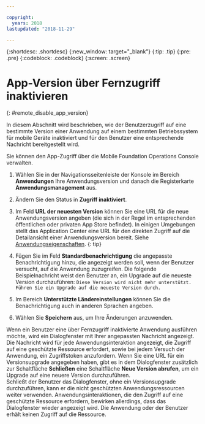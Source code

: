 ```yaml
---

copyright:
  years: 2018
lastupdated: "2018-11-29"

---
```


{:shortdesc: .shortdesc}
{:new_window: target="_blank"}
{:tip: .tip}
{:pre: .pre}
{:codeblock: .codeblock}
{:screen: .screen}

# App-Version über Fernzugriff inaktivieren
{: #remote_disable_app_version}

In diesem Abschnitt wird beschrieben, wie der Benutzerzugriff auf eine bestimmte Version einer Anwendung auf einem bestimmten Betriebssystem für mobile Geräte inaktiviert und für den Benutzer eine entsprechende Nachricht bereitgestellt wird. 

Sie können den App-Zugriff über die Mobile Foundation Operations Console verwalten. 

1. Wählen Sie in der Navigationsseitenleiste der Konsole im Bereich **Anwendungen** Ihre Anwendungsversion und danach die Registerkarte **Anwendungsmanagement** aus. 
2. Ändern Sie den Status in **Zugriff inaktiviert**. 
3. Im Feld **URL der neuesten Version** können Sie eine URL für die neue Anwendungsversion angeben (die sich in der Regel im entsprechenden öffentlichen oder privaten App Store befindet).
   In einigen Umgebungen stellt das Application Center eine URL für den direkten Zugriff auf die Detailansicht einer Anwendungsversion bereit. Siehe [Anwendungseigenschaften](https://mobilefirstplatform.ibmcloud.com/tutorials/en/foundation/8.0/appcenter/appcenter-console/#application-properties).
   {: tip}

4. Fügen Sie im Feld **Standardbenachrichtigung** die angepasste Benachrichtigung hinzu, die angezeigt werden soll, wenn der Benutzer versucht, auf die Anwendung zuzugreifen. Die folgende Beispielnachricht weist den Benutzer an, ein Upgrade auf die neueste Version durchzuführen:
   `Diese Version wird nicht mehr unterstützt. Führen Sie ein Upgrade auf die neueste Version durch.`
5. Im Bereich **Unterstützte Ländereinstellungen** können Sie die Benachrichtigung auch in anderen Sprachen angeben. 
6. Wählen Sie **Speichern** aus, um Ihre Änderungen anzuwenden. 

Wenn ein Benutzer eine über Fernzugriff inaktivierte Anwendung ausführen möchte, wird ein Dialogfenster mit Ihrer angepassten Nachricht angezeigt. Die Nachricht wird für jede Anwendungsinteraktion angezeigt, die Zugriff auf eine geschützte Ressource erfordert, sowie bei jedem Versuch der Anwendung, ein Zugriffstoken anzufordern. Wenn Sie eine URL für ein Versionsupgrade angegeben haben, gibt es in dem Dialogfenster zusätzlich zur Schaltfläche **Schließen** eine Schaltfläche **Neue Version abrufen**, um ein Upgrade auf eine neuere Version durchzuführen. <br/>
Schließt der Benutzer das Dialogfenster, ohne ein Versionsupgrade durchzuführen, kann er die nicht geschützten Anwendungsressourcen weiter verwenden. Anwendungsinteraktionen, die den Zugriff auf eine geschützte Ressource erfordern, bewirken allerdings, dass das Dialogfenster wieder angezeigt wird. Die Anwendung oder der Benutzer erhält keinen Zugriff auf die Ressource. 


